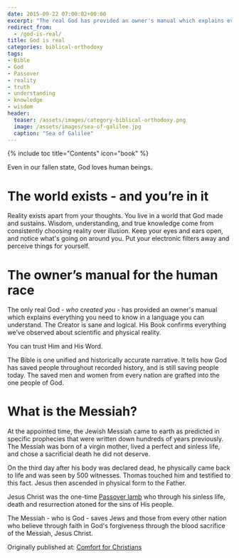 ```yaml
---
date: 2015-09-22 07:00:02+00:00
excerpt: "The real God has provided an owner's manual which explains everything you need to know in a language you can understand.  It's sane and logical. His Book confirms everything we’ve observed about scientific and physical reality. [...]"
redirect_from:
  - /god-is-real/
title: God is real
categories: biblical-orthodoxy
tags:
- Bible
- God
- Passover
- reality
- truth
- understanding
- knowledge
- wisdom
header:
  teaser: /assets/images/category-biblical-orthodoxy.png
  image: /assets/images/sea-of-galilee.jpg
  caption: "Sea of Galilee"
---
```

{% include toc title="Contents" icon="book" %}



Even in our fallen state, God loves human beings.



# The world exists - and you’re in it



Reality exists apart from your thoughts.  You live in a world that God made and sustains.  Wisdom, understanding, and true knowledge come from consistently choosing reality over illusion. Keep your eyes and ears open, and notice what's going on around you.  Put your electronic filters away and perceive things for yourself.



# The owner’s manual for the human race



The only real God - _who created you_ - has provided an owner's manual which explains everything you need to know in a language you can understand.  The Creator is sane and logical. His Book confirms everything we’ve observed about scientific and physical reality.

You can trust Him and His Word.

The Bible is one unified and historically accurate narrative.  It tells how God has saved people throughout recorded history, and is still saving people today.  The saved men and women from every nation are grafted into the one people of God.



# What is the Messiah?



At the appointed time, the Jewish Messiah came to earth as predicted in specific prophecies that were written down hundreds of years previously.  The Messiah was born of a virgin mother, lived a perfect and sinless life, and chose a sacrificial death he did not deserve.

On the third day after his body was declared dead, he physically came back to life and was seen by 500 witnesses.  Thomas touched him and testified to this fact.  Jesus then ascended in physical form to the Father.

Jesus Christ was the one-time [Passover lamb](/letter-to-dying/) who through his sinless life, death and resurrection atoned for the sins of His people.

The Messiah - who is God - saves Jews and those from every other nation who believe through faith in God's forgiveness through the blood sacrifice of the Messiah, Jesus Christ.




<div>Originally published at: <a href='http://www.alecsatin.com/'>Comfort for Christians</a></div>
